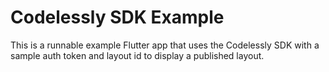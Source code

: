 # Codelessly SDK Example

This is a runnable example Flutter app that uses the Codelessly SDK with a sample
auth token and layout id to display a published layout.